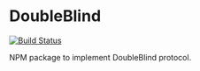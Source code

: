 # DoubleBlind

[![Build Status](https://dev.azure.com/DoubleBlind/DoubleBlindClient/_apis/build/status/Voter-Science.DoubleBlind?branchName=master)](https://dev.azure.com/DoubleBlind/DoubleBlindClient/_build/latest?definitionId=1&branchName=master)

NPM package to implement DoubleBlind protocol.
